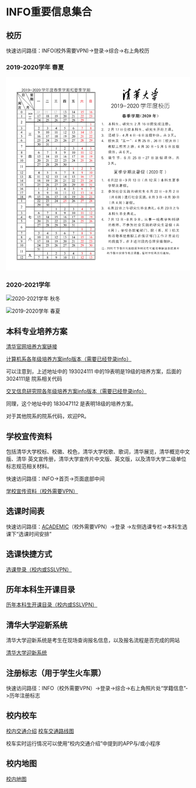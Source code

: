 # INFO重要信息集合

## 校历

快速访问路径：INFO(校外需要VPN)->登录->综合->右上角校历

### 2019-2020学年 春夏

![2019-2020学年 春夏](image/cal/2019-2020-2-cn0526.jpg)

### 2020-2021学年 

![2020-2021学年 秋冬](image/cal/2020-2021-1-cn.jpg)

![2019-2020学年 春夏](image/cal/2020-2021-2-cn.jpg)

## 本科专业培养方案

[清华官网培养方案链接](https://www.tsinghua.edu.cn/jyjx1/bksjy/bkzy1.htm)

[计算机系各年级培养方案info版本（需要已经登录info）](http://zhjw.cic.tsinghua.edu.cn/jhBks.vjhBksPyfakzbBs.do?m=pyfakzFrame&fajhh=193024111&theModule=pyfa)

可以注意到，上述地址中的 193024111 中的19表明是19级的培养方案，后面的3024111是
院系相关代码

[交叉信息研究院各年级培养方案info版本（需要已经登录info）](http://zhjw.cic.tsinghua.edu.cn/jhBks.vjhBksPyfakzbBs.do?m=pyfakzFrame&fajhh=183047112&theModule=pyfa)

同理，这个地址中的 183047112 是表明18级的培养方案。

对于其他院系的院系代码，欢迎PR。

## 学校宣传资料

包括清华大学校标、校徽、校色，清华大学校歌、歌词，清华展览，清华概览中文版、清华
英文宣传册，清华大学宣传片中文版、英文版，以及清华大学二级单位标志规范相关材料。

快速访问路径：INFO->首页->页面底部中间

[学校宣传资料（校外需要VPN）](http://info.tsinghua.edu.cn/html/xxxczl/xczlxz.htm)

## 选课时间表

快速访问路径：[ACADEMIC](http://academic.tsinghua.edu.cn/)（校外需要VPN）->登录
->左侧选课专栏->本科生选课下“选课时间安排”

## 选课快捷方式

[选课登录（校内或SSLVPN）](http://zhjwxk.cic.tsinghua.edu.cn/xklogin.do)

## 历年本科生开课目录

[历年本科生开课目录（校内或SSLVPN）](http://announce.cic.tsinghua.edu.cn/node/25833)

## 清华大学迎新系统

清华大学迎新系统是考生在现场查询报名信息，以及报名流程是否完成的网站

[清华大学迎新系统](http://szyx.cic.tsinghua.edu.cn/index.jsp)

## 注册标志（用于学生火车票）

快速访问路径：INFO（校外需要VPN）->登录->综合->右上角照片处“学籍信息”->历年注册标志

## 校内校车

[校内交通介绍](https://www.tsinghua.edu.cn/zjqh/syxx1/xyjt1.htm)
[校车交通路线图](https://www.tsinghua.edu.cn/__local/3/BB/BE/7260A578E48A6BA827528DE4F74_004A1626_73CEC.png)

校车实时运行情况可以使用“校内交通介绍”中提到的APP与/或小程序

## 校内地图

[校内地图](https://www.tsinghua.edu.cn/zjqh/xyfg/xydt1.htm)
